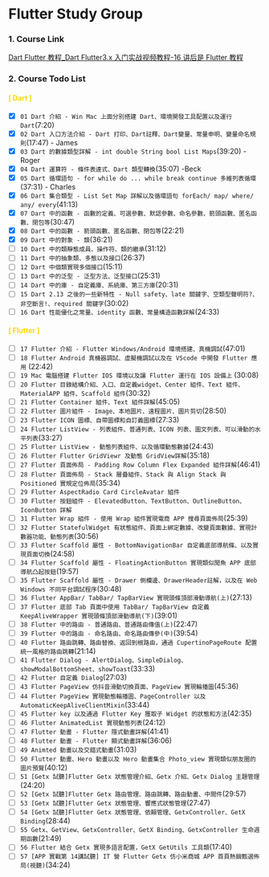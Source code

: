 # Flutter Study Group

### 1. Course Link

[Dart Flutter 教程\_Dart Flutter3.x 入门实战视频教程-16 讲后是 Flutter 教程](https://www.bilibili.com/video/BV1S4411E7LY/?spm_id_from=333.337.search-card.all.click&vd_source=feb0e2b9eaf6e44eee2d9caa2c30a61e)

### 2. Course Todo List

#### <font color=#FFD700> [ Dart ] </font>

- [x] `01 Dart 介紹 - Win Mac 上面分別搭建 Dart、環境開發工具配置以及運行 Dart`(7:20)
- [x] `02 Dart 入口方法介紹 - Dart 打印、Dart註釋、Dart變量、常量申明、變量命名規則`(17:47) - James
- [x] `03 Dart 的數據類型詳解 - int double String bool List Maps`(39:20) - Roger
- [x] `04 Dart 運算符 - 條件表達式、Dart 類型轉換`(35:07) -Beck
- [x] `05 Dart 循環語句 - for while do ... while break continue 多維列表循環`(37:31) - Charles
- [x] `06 Dart 集合類型 - List Set Map 詳解以及循環語句 forEach/ map/ where/ any/ every`(41:13)
- [x] `07 Dart 中的函數 - 函數的定義、可選參數、默認參數、命名參數、箭頭函數、匿名函數、閉包等`(30:47)
- [x] `08 Dart 中的函數 - 箭頭函數、匿名函數、閉包等`(22:21)
- [x] `09 Dart 中的對象 - 類`(36:21)
- [ ] `10 Dart 中的類靜態成員、操作符、類的繼承`(31:12)
- [ ] `11 Dart 中的抽象類、多態以及接口`(26:37)
- [ ] `12 Dart 中個類實現多個接口`(15:11)
- [ ] `13 Dart 中的泛型 - 泛型方法、泛型接口`(25:31)
- [ ] `14 Dart 中的庫 - 自定義庫、系統庫、第三方庫`(20:31)
- [ ] `15 Dart 2.13 之後的一些新特性 - Null safety、late 關鍵字、空類型聲明符?、非空斷言!、required 關鍵字`(30:02)
- [ ] `16 Dart 性能優化之常量、identity 函數、常量構造函數詳解`(24:33)

#### <font color=#FFD700> [ Flutter ] </font>

- [ ] `17 Flutter 介紹 - Flutter Windows/Android 環境搭建、真機調試`(47:01)
- [ ] `18 Flutter Android 真機器調試、虛擬機調試以及在 VScode 中開發 Flutter 應用` (22:42)
- [ ] `19 Mac 電腦搭建 Flutter IOS 環境以及讓 Flutter 運行在 IOS 設備上` (30:08)
- [ ] `20 Flutter 目錄結構介紹、入口、自定義widget、Center 組件、Text 組件、MaterialAPP 組件、Scaffold 組件`(30:32)
- [ ] `21 Flutter Container 組件、Text 組件詳解`(45:05)
- [ ] `22 Flutter 圖片組件 - Image、本地圖片、遠程圖片、圖片剪切`(28:50)
- [ ] `23 Flutter ICON 圖標、自帶圖標和自訂義圖標`(27:33)
- [ ] `24 Flutter ListView - 列表組件、普通列表、ICON 列表、圖文列表、可以滑動的水平列表`(33:27)
- [ ] `25 Flutter ListView - 動態列表組件、以及循環動態數據`(24:43)
- [ ] `26 Flutter Flutter GridViewr 及動態 GridView詳解`(35:18)
- [ ] `27 Flutter 頁面佈局 - Padding Row Column Flex Expanded 組件詳解`(46:41)
- [ ] `28 Flutter 頁面佈局 - Stack 層疊組件、Stack 與 Align Stack 與 Positioned 實規定位佈局`(35:34)
- [ ] `29 Flutter AspectRadio Card CircleAvatar 組件`
- [ ] `30 Flutter 按鈕組件 - ElevatedButton、TextButton、OutlineButton、IconButton 詳解`
- [ ] `31 Flutter Wrap 組件 - 使用 Wrap 組件實現電商 APP 搜尋頁面佈局`(25:39)
- [ ] `32 Flutter StatefulWidget 有狀態組件、頁面上綁定數據、改變頁面數據、實現計數器功能、動態列表`(30:56)
- [ ] `33 Flutter Scaffold 屬性 - BottomNavigationBar 自定義底部導航條、以及實現頁面切換`(24:58)
- [ ] `34 Flutter Scaffold 屬性 - FloatingActionButton 實現類似閒魚 APP 底部導航凸起按鈕`(19:57)
- [ ] `35 Flutter Scaffold 屬性 - Drawer 側欄邊、DrawerHeader註解，以及在 Web Windows 不同平台調試程序`(30:48)
- [ ] `36 Flutter AppBar/ TabBar/ TapBarView 實現頭條頂部滑動導航(上)`(27:13)
- [ ] `37 Flutter 底部 Tab 頁面中使用 TabBar/ TapBarView 自定義 KeepAliveWrapper 實現頭條頂部滑動導航(下)`(39:01)
- [ ] `38 Flutter 中的路由 - 普通路由、普通路由傳值(上)`(22:47)
- [ ] `39 Flutter 中的路由 - 命名路由、命名路由傳參(中)`(39:54)
- [ ] `40 Flutter 路由跳轉、路由替換、返回到根路由，通過 CupertinoPageRoute 配置統一風格的路由跳轉`(21:14)
- [ ] `41 Flutter Dialog - AlertDialog、SimpleDialog、showModalBottomSheet、showToast`(33:33)
- [ ] `42 Flutter 自定義 Dialog`(27:03)
- [ ] `43 Flutter PageView 仿抖音滑動切換頁面、PageView 實現輪播圖`(45:36)
- [ ] `44 Flutter PageView 實現動態輪播圖、PageController 以及 AutomaticKeepAliveClientMixin`(33:44)
- [ ] `45 Flutter key 以及通過 Flutter Key 獲取子 Widget 的狀態和方法`(42:35)
- [ ] `46 Flutter AnimatedList 實現動態列表`(24:12)
- [ ] `47 Flutter 動畫 - Flutter 隱式動畫詳解`(41:41)
- [ ] `48 Flutter 動畫 - Flutter 顯式動畫詳解`(36:06)
- [ ] `49 Animted 動畫以及交錯式動畫`(31:03)
- [ ] `50 Flutter 動畫、Hero 動畫以及 Hero 動畫集合 Photo_view 實現類似朋友圈的圖片預覽`(40:12)
- [ ] `51 [Getx 試聽]Flutter Getx 狀態管理介紹、Getx 介紹、Getx Dialog 主題管理`(24:20)
- [ ] `52 [Getx 試聽]Flutter Getx 路由管理、路由跳轉、路由動畫、中間件`(29:57)
- [ ] `53 [Getx 試聽]Flutter Getx 狀態管理、響應式狀態管理`(27:47)
- [ ] `54 [Getx 試聽]Flutter Getx 狀態管理、依賴管理、GetxController、GetX Binding`(28:44)
- [ ] `55 Getx、GetView、GetxController、GetX Binding、GetxController 生命週期函數`(21:49)
- [ ] `56 Flutter 結合 Getx 實現多語言配置，GetX GetUtils 工具類`(17:40)
- [ ] `57 [APP 實戰第 14講試聽] IT 營 Flutter Getx 仿小米商城 APP 首頁熱銷甄選佈局(視聽)`(34:24)
